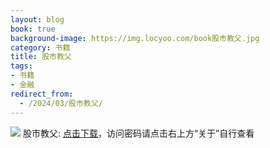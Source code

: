 ```yaml
---
layout: blog
book: true
background-image: https://img.locyoo.com/book股市教父.jpg
category: 书籍
title: 股市教父
tags:
- 书籍
- 金融
redirect_from:
  - /2024/03/股市教父/
---
```

![](https://img.locyoo.com/book股市教父.jpg)
股市教父: <a name = "ref1" href="https://url18.ctfile.com/f/50983618-1345418530-b0736c?p=3619">点击下载</a>，访问密码请点击右上方“关于”自行查看